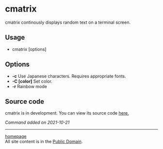 # cmatrix
cmatrix continously displays random text on a terminal screen.

## Usage
- cmatrix [options]

## Options
- **-c** Use Japanese characters. Requires appropriate fonts.
- **-C [color]** Set color.
- **-r** Rainbow mode

## Source code
cmatrix is in development. You can view its source code [here.](https://github.com/abishekvashok/cmatrix)

*Command added on 2021-10-21*

---

[homepage](../index.html)\
All site content is in the [Public Domain](http://unlicense.org/).
